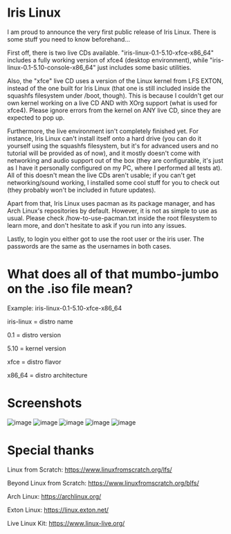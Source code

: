 # Iris Linux

I am proud to announce the very first public release of Iris Linux. There is some stuff you need to know beforehand...

First off, there is two live CDs available. "iris-linux-0.1-5.10-xfce-x86_64" includes a fully working version of xfce4 (desktop environment), while "iris-linux-0.1-5.10-console-x86_64" just includes some basic utilities.

Also, the "xfce" live CD uses a version of the Linux kernel from LFS EXTON, instead of the one built for Iris Linux (that one is still included inside the squashfs filesystem under /boot, though). This is because I couldn't get our own kernel working on a live CD AND with XOrg support (what is used for xfce4). Please ignore errors from the kernel on ANY live CD, since they are expected to pop up.

Furthermore, the live environment isn't completely finished yet. For instance, Iris Linux can't install itself onto a hard drive (you can do it yourself using the squashfs filesystem, but it's for advanced users and no tutorial will be provided as of now), and it mostly doesn't come with networking and audio support out of the box (they are configurable, it's just as I have it personally configured on my PC, where I performed all tests at). All of this doesn't mean the live CDs aren't usable; if you can't get networking/sound working, I installed some cool stuff for you to check out (they probably won't be included in future updates).

Apart from that, Iris Linux uses pacman as its package manager, and has Arch Linux's repositories by default. However, it is not as simple to use as usual. Please check /how-to-use-pacman.txt inside the root filesystem to learn more, and don't hesitate to ask if you run into any issues.

Lastly, to login you either got to use the root user or the iris user. The passwords are the same as the usernames in both cases.

# What does all of that mumbo-jumbo on the .iso file mean?

Example: iris-linux-0.1-5.10-xfce-x86_64

iris-linux = distro name

0.1 = distro version

5.10 = kernel version

xfce = distro flavor

x86_64 = distro architecture

# Screenshots

![image](https://user-images.githubusercontent.com/13150712/131042982-4eae0fbb-5547-4ad7-a8e5-371ef824e44f.png)
![image](https://user-images.githubusercontent.com/13150712/131042956-b8a9db7b-719f-4f27-b566-daf14d457eef.png)
![image](https://user-images.githubusercontent.com/13150712/131043046-4ac64585-4061-4ae9-8705-993ca7de267b.png)
![image](https://user-images.githubusercontent.com/13150712/131043054-62d95197-1689-40b5-bd83-2da74baf48cb.png)
![image](https://user-images.githubusercontent.com/13150712/131043058-527f6757-6741-4145-a2ac-71dc9c2a9fb7.png)

# Special thanks

Linux from Scratch: https://www.linuxfromscratch.org/lfs/

Beyond Linux from Scratch: https://www.linuxfromscratch.org/blfs/

Arch Linux: https://archlinux.org/

Exton Linux: https://linux.exton.net/

Live Linux Kit: https://www.linux-live.org/

